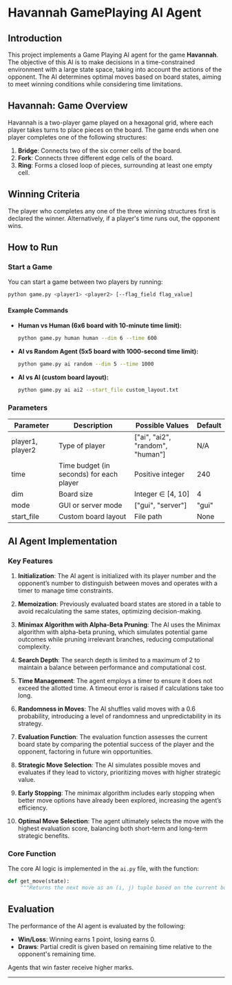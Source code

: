 
# Havannah GamePlaying AI Agent

## Introduction

This project implements a Game Playing AI agent for the game **Havannah**. The objective of this AI is to make decisions in a time-constrained environment with a large state space, taking into account the actions of the opponent. The AI determines optimal moves based on board states, aiming to meet winning conditions while considering time limitations.

## Havannah: Game Overview

Havannah is a two-player game played on a hexagonal grid, where each player takes turns to place pieces on the board. The game ends when one player completes one of the following structures:
1. **Bridge**: Connects two of the six corner cells of the board.
2. **Fork**: Connects three different edge cells of the board.
3. **Ring**: Forms a closed loop of pieces, surrounding at least one empty cell.

## Winning Criteria

The player who completes any one of the three winning structures first is declared the winner. Alternatively, if a player's time runs out, the opponent wins.


## How to Run

### Start a Game

You can start a game between two players by running:

```bash
python game.py <player1> <player2> [--flag_field flag_value]
```

#### Example Commands

- **Human vs Human (6x6 board with 10-minute time limit):**
  ```bash
  python game.py human human --dim 6 --time 600
  ```

- **AI vs Random Agent (5x5 board with 1000-second time limit):**
  ```bash
  python game.py ai random --dim 5 --time 1000
  ```

- **AI vs AI (custom board layout):**
  ```bash
  python game.py ai ai2 --start_file custom_layout.txt
  ```

### Parameters

| Parameter  | Description | Possible Values | Default |
|------------|-------------|-----------------|---------|
| player1, player2 | Type of player | ["ai", "ai2", "random", "human"] | N/A |
| time | Time budget (in seconds) for each player | Positive integer | 240 |
| dim | Board size | Integer ∈ [4, 10] | 4 |
| mode | GUI or server mode | ["gui", "server"] | "gui" |
| start_file | Custom board layout | File path | None |

## AI Agent Implementation

### Key Features

1. **Initialization**: The AI agent is initialized with its player number and the opponent’s number to distinguish between moves and operates with a timer to manage time constraints.
  
2. **Memoization**: Previously evaluated board states are stored in a table to avoid recalculating the same states, optimizing decision-making.

3. **Minimax Algorithm with Alpha-Beta Pruning**: The AI uses the Minimax algorithm with alpha-beta pruning, which simulates potential game outcomes while pruning irrelevant branches, reducing computational complexity.

4. **Search Depth**: The search depth is limited to a maximum of 2 to maintain a balance between performance and computational cost.

5. **Time Management**: The agent employs a timer to ensure it does not exceed the allotted time. A timeout error is raised if calculations take too long.

6. **Randomness in Moves**: The AI shuffles valid moves with a 0.6 probability, introducing a level of randomness and unpredictability in its strategy.

7. **Evaluation Function**: The evaluation function assesses the current board state by comparing the potential success of the player and the opponent, factoring in future win opportunities.

8. **Strategic Move Selection**: The AI simulates possible moves and evaluates if they lead to victory, prioritizing moves with higher strategic value.

9. **Early Stopping**: The minimax algorithm includes early stopping when better move options have already been explored, increasing the agent’s efficiency.

10. **Optimal Move Selection**: The agent ultimately selects the move with the highest evaluation score, balancing both short-term and long-term strategic benefits.

### Core Function

The core AI logic is implemented in the `ai.py` file, with the function:

```python
def get_move(state):
    """Returns the next move as an (i, j) tuple based on the current board state."""
```

## Evaluation

The performance of the AI agent is evaluated by the following:
- **Win/Loss**: Winning earns 1 point, losing earns 0.
- **Draws**: Partial credit is given based on remaining time relative to the opponent's remaining time.

Agents that win faster receive higher marks.


---

